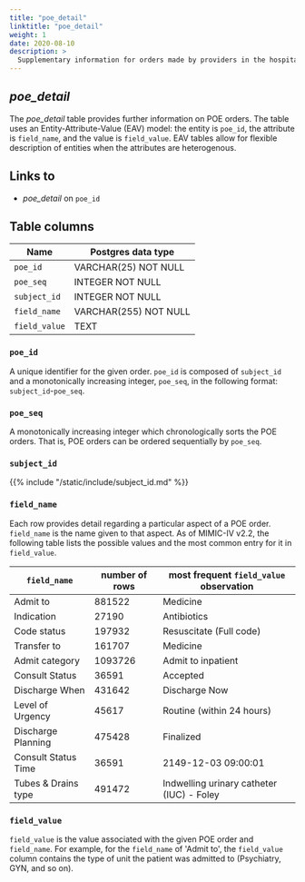 ```yaml
---
title: "poe_detail"
linktitle: "poe_detail"
weight: 1
date: 2020-08-10
description: >
  Supplementary information for orders made by providers in the hospital.
---
```


## *poe_detail*

The *poe_detail* table provides further information on POE orders. The table uses an Entity-Attribute-Value (EAV) model: the entity is `poe_id`, the attribute is `field_name`, and the value is `field_value`.
EAV tables allow for flexible description of entities when the attributes are heterogenous.

## Links to

* *poe_detail* on `poe_id`

<!--

# Important considerations

-->

## Table columns

Name | Postgres data type
---- | ----
`poe_id` | VARCHAR(25) NOT NULL
`poe_seq` | INTEGER NOT NULL
`subject_id` | INTEGER NOT NULL
`field_name` | VARCHAR(255) NOT NULL
`field_value` | TEXT

### `poe_id`

A unique identifier for the given order. `poe_id` is composed of `subject_id` and a monotonically increasing integer, `poe_seq`, in the following format: `subject_id`-`poe_seq`.

### `poe_seq`

A monotonically increasing integer which chronologically sorts the POE orders. That is, POE orders can be ordered sequentially by `poe_seq`.

### `subject_id`

{{% include "/static/include/subject_id.md" %}}

### `field_name`

Each row provides detail regarding a particular aspect of a POE order. `field_name` is the name given to that aspect.
As of MIMIC-IV v2.2, the following table lists the possible values and the most common entry for it in `field_value`.

`field_name` | number of rows | most frequent `field_value` observation
--- | --- | ---
Admit to | 881522 | Medicine
Indication | 27190 | Antibiotics
Code status | 197932 | Resuscitate (Full code)
Transfer to | 161707 | Medicine
Admit category | 1093726 | Admit to inpatient
Consult Status | 36591 | Accepted
Discharge When | 431642 | Discharge Now
Level of Urgency | 45617 | Routine (within 24 hours)
Discharge Planning | 475428 | Finalized
Consult Status Time | 36591 | 2149-12-03 09:00:01
Tubes & Drains type | 491472 | Indwelling urinary catheter (IUC) - Foley

### `field_value`

`field_value` is the value associated with the given POE order and `field_name`. For example, for the `field_name` of 'Admit to', the `field_value` column contains the type of unit the patient was admitted to (Psychiatry, GYN, and so on).
